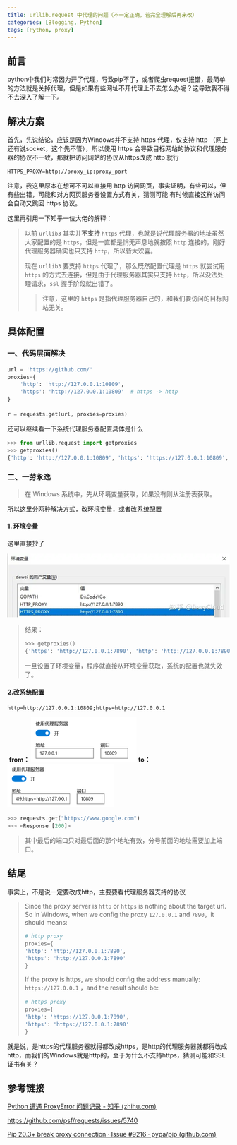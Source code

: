 ```yaml
---
title: urllib.request 中代理的问题（不一定正确，若完全理解后再来改）
categories: [Blogging, Python]
tags: [Python, proxy]
---
```


## 前言

python中我们时常因为开了代理，导致pip不了，或者爬虫request报错，最简单的方法就是关掉代理，但是如果有些网址不开代理上不去怎么办呢？这导致我不得不去深入了解一下。

## 解决方案

首先，先说结论，应该是因为Windows并不支持 https 代理，仅支持 http （网上还有说socket，这个先不管），所以使用 https 会导致目标网站的协议和代理服务器的协议不一致，那就把访问网站的协议从https改成 http 就行

```
HTTPS_PROXY=http://proxy_ip:proxy_port
```

注意，我这里原本在想可不可以直接用 http 访问网页，事实证明，有些可以，但有些出错，可能和对方网页服务器设置方式有关，猜测可能 有时候直接这样访问会自动又跳回 https 协议。

这里再引用一下知乎一位大佬的解释：

> 以前 `urllib3` 其实并**不支持** `https` 代理，也就是说代理服务器的地址虽然大家配置的是 `https`，但是一直都是悄无声息地就按照 `http` 连接的，刚好代理服务器确实也只支持 `http`，所以皆大欢喜。
>
> 现在 `urllib3` 要支持 `https` 代理了，那么既然配置代理是 `https` 就尝试用 `https` 的方式去连接，但是由于代理服务器其实只支持 `http`，所以没法处理请求，`ssl` 握手阶段就出错了。
>
> > 注意，这里的 `https` 是指代理服务器自己的，和我们要访问的目标网站无关。



## 具体配置

### 一、代码层面解决

```python
url = 'https://github.com/'
proxies={
    'http': 'http://127.0.0.1:10809', 
    'https': 'http://127.0.0.1:10809'  # https -> http
}

r = requests.get(url, proxies=proxies)
```

还可以继续看一下系统代理服务器配置具体是什么

```python
>>> from urllib.request import getproxies
>>> getproxies()
{'http': 'http://127.0.0.1:10809', 'https': 'https://127.0.0.1:10809', 'ftp': 'ftp://127.0.0.1:10809'}
```

### 二、一劳永逸

> 在 Windows 系统中，先从环境变量获取，如果没有则从注册表获取。

所以这里分两种解决方式，改环境变量，或者改系统配置

#### 1. 环境变量

这里直接抄了

<img src="..\assets\img\blog_img\python\proxy\zhihu_env_var.webp" alt="zhihu_env_var" style="zoom:150%;" />

> 结果：
>
> ```python
> >>> getproxies()
> {'https': 'http://127.0.0.1:7890', 'http': 'http://127.0.0.1:7890'}
> ```
>
> 一旦设置了环境变量，程序就直接从环境变量获取，系统的配置也就失效了。

#### 2.改系统配置

```
http=http://127.0.0.1:10809;https=http://127.0.0.1
```
​       **from：**  <img src="..\assets\img\blog_img\python\proxy\网络和Internet设置.png" alt="网络和Internet设置" style="zoom:50%;" />             **to：**  <img src="..\assets\img\blog_img\python\proxy\更改配置.png" alt="更改配置" style="zoom:50%;" />

```python
>>> requests.get("https://www.google.com")
>>> <Response [200]>
```

> 其中最后的端口只对最后面的那个地址有效，分号前面的地址需要加上端口。



## 结尾

事实上，不是说一定要改成http，主要要看代理服务器支持的协议

> Since the proxy server is `http` or `https` is nothing about the target url.
> So in Windows, when we config the proxy `127.0.0.1` and `7890`，it should means:
>
> ```python
> # http proxy
> proxies={
> 'http': 'http://127.0.0.1:7890',
> 'https': 'http://127.0.0.1:7890' 
> }
> ```
>
> 
>
> If the proxy is https, we should config the address manually: `https://127.0.0.1` ，and the result should be:
>
> ```python
> # https proxy
> proxies={
> 'http': 'https://127.0.0.1:7890',
> 'https': 'https://127.0.0.1:7890' 
> }
> ```

就是说，是https的代理服务器就得都改成https，是http的代理服务器就都得改成http，而我们的Windows就是http的，至于为什么不支持https，猜测可能和SSL证书有关？



## 参考链接

[Python 遭遇 ProxyError 问题记录 - 知乎 (zhihu.com)](https://zhuanlan.zhihu.com/p/350015032)

<https://github.com/psf/requests/issues/5740>

[Pip 20.3+ break proxy connection · Issue #9216 · pypa/pip (github.com)](https://github.com/pypa/pip/issues/9216#issuecomment-741836058)